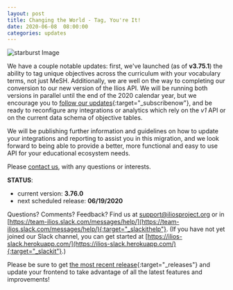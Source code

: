 ```yaml
---
layout: post
title: Changing the World - Tag, You're It!
date: 2020-06-08  08:00:00
categories: updates
---
```


![starburst Image](https://mcusercontent.com/845c4ebabb5b5ae7a6372c715/images/e1f0e196-2298-434d-ba15-8f94a0fa12c8.png)

We have a couple notable updates: first, we've launched (as of __v3.75.1__) the ability to tag unique objectives across the curriculum with your vocabulary terms, not just MeSH. Additionally, we are well on the way to completing our conversion to our new version of the Ilios API. We will be running both versions in parallel until the end of the 2020 calendar year, but we encourage you to [follow our updates](https://www.iliosproject.org/subscribe/){:target="_subscribenow"}, and be ready to reconfigure any integrations or analytics which rely on the _v1_ API or on the current data schema of objective tables.

We will be publishing further information and guidelines on how to update your integrations and reporting to assist you in this migration, and we look forward to being able to provide a better, more functional and easy to use API for your educational ecosystem needs.


Please [contact us](mailto:support@iliosproject.org), with any questions or interests.

__STATUS__:
- current version: __3.76.0__
- next scheduled release: __06/19/2020__


Questions? Comments? Feedback? Find us at
 [support@iliosproject.org](mailto:support@iliosproject.org) or in [https://team-ilios.slack.com/messages/help/](https://team-ilios.slack.com/messages/help/){:target="_slackithelp"}.  (If you have not yet joined our Slack channel, you can get started at [https://ilios-slack.herokuapp.com/](https://ilios-slack.herokuapp.com/){:target="_slackit"}.)

Please be sure to get [the most recent release](https://www.github.com/ilios/ilios/releases/latest){:target="_releases"} and update your frontend to take advantage of all the latest features and improvements!
